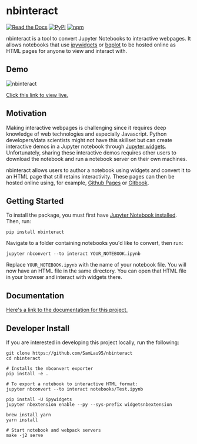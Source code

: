 nbinteract
=================

[![Read the Docs](https://img.shields.io/badge/docs-gitbook-green.svg)][docs]
[![PyPI](https://img.shields.io/pypi/v/nbinteract.svg)](https://pypi.python.org/pypi/nbinteract/0.0.10)
[![npm](https://img.shields.io/npm/v/nbinteract.svg)](https://www.npmjs.com/package/nbinteract)

nbinteract is a tool to convert Jupyter Notebooks to interactive webpages. It
allows notebooks that use [ipywidgets][] or [bqplot][] to be hosted online as
HTML pages for anyone to view and interact with.

## Demo

![nbinteract](https://user-images.githubusercontent.com/2468904/34280356-01a147a2-e66c-11e7-8c81-6e06b5445e38.gif)

[Click this link to view live.][demo]

## Motivation

Making interactive webpages is challenging since it requires deep knowledge of
web technologies and especially Javascript. Python developers/data scientists
might not have this skillset but can create interactive demos in a Jupyter
notebook through [Jupyter widgets][widgets]. Unfortunately, sharing these
interactive demos requires other users to download the notebook and run a
notebook server on their own machines.

nbinteract allows users to author a notebook using widgets and convert it to an
HTML page that still retains interactivity. These pages can then be hosted
online using, for example, [Github Pages][gh-pages] or [Gitbook][gitbook].

## Getting Started

To install the package, you must first have
[Jupyter Notebook installed][install-nb]. Then, run:

```
pip install nbinteract
```

Navigate to a folder containing notebooks you'd like to convert, then run:

```
jupyter nbconvert --to interact YOUR_NOTEBOOK.ipynb
```

Replace `YOUR_NOTEBOOK.ipynb` with the name of your notebook file. You will now
have an HTML file in the same directory. You can open that HTML file in your
browser and interact with widgets there.

## Documentation

[Here's a link to the documentation for this project.][docs]

## Developer Install

If you are interested in developing this project locally, run the following:

```
git clone https://github.com/SamLau95/nbinteract
cd nbinteract

# Installs the nbconvert exporter
pip install -e .

# To export a notebook to interactive HTML format:
jupyter nbconvert --to interact notebooks/Test.ipynb

pip install -U ipywidgets
jupyter nbextension enable --py --sys-prefix widgetsnbextension

brew install yarn
yarn install

# Start notebook and webpack servers
make -j2 serve
```

[demo]: https://samlau95.gitbooks.io/nbinteract/content/examples/Correlation.html
[ipywidgets]: https://github.com/jupyter-widgets/ipywidgets
[bqplot]: https://github.com/bloomberg/bqplot
[widgets]: http://jupyter.org/widgets.html
[gh-pages]: https://pages.github.com/
[gitbook]: http://gitbook.com/
[install-nb]: http://jupyter.readthedocs.io/en/latest/install.html
[docs]: https://samlau95.gitbooks.io/nbinteract/content/
